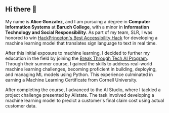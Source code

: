 ## Hi there 👋

My name is **Alice Gonzalez**, and I am pursuing a degree in **Computer Information Systems** at **Baruch College**, with a minor in **Information Technology and Social Responsibility**. As part of my team, SLR, I was honored to win [HackPrinceton's Best Accessibility Hack](https://devpost.com/software/slr-sign-language-rocks) for developing a machine learning model that translates sign language to text in real time. 

After this initial exposure to machine learning, I decided to further my education in the field by joining the [Break Through Tech AI Program](https://tech.cornell.edu/impact/break-through-tech/break-through-ai/). Through their summer course, I gained the skills to address real-world machine learning challenges, becoming proficient in building, deploying, and managing ML models using Python. This experience culminated in earning a Machine Learning Certificate from Cornell University.

After completing the course, I advanced to the AI Studio, where I tackled a project challenge presented by Allstate. The task involved developing a machine learning model to predict a customer's final claim cost using actual customer data.
